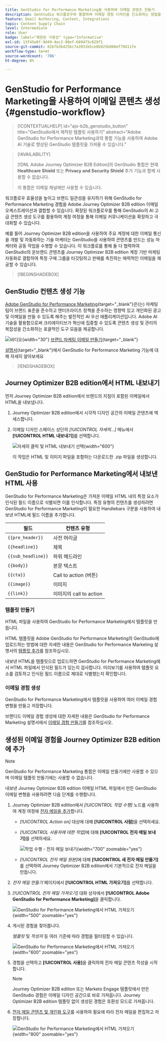 ```yaml
---
title: GenStudio for Performance Marketing을 사용하여 이메일 콘텐츠 만들기
description: GenStudio 워크플로우와 통합하여 이메일 경험 디자인을 간소화하는 방법을 알아봅니다.
feature: Email Authoring, Content, Integrations
topic: Content Supply Chain
level: Intermediate
role: User
badge: label="제한된 가용성" type="Informative"
exl-id: 13f45e8f-9d49-4ec2-90ef-689475c629f1
source-git-commit: 82bfb3b425bc7a3931b5ce8b925b860ef70d11fe
workflow-type: tm+mt
source-wordcount: '786'
ht-degree: 8%

---
```


# GenStudio for Performance Marketing을 사용하여 이메일 콘텐츠 생성 {#genstudio-workflow}

>[!CONTEXTUALHELP]
>id="ajo-b2b_genstudio_button"
>title="GenStudio에서 제작된 템플릿 사용하기"
>abstract="Adobe GenStudio for Performance Marketing과의 통합 기능을 사용하여 Adobe AI 기술로 향상된 GenStudio 템플릿을 가져올 수 있습니다."

>[!AVAILABILITY]
>
>[!DNL Adobe Journey Optimizer B2B Edition]의 GenStudio 통합은 현재 **Healthcare Shield** 또는 **Privacy and Security Shield** 추가 기능과 함께 사용할 수 없습니다.
>
>이 통합은 이메일 채널에만 사용할 수 있습니다.

워크플로우 효율성을 높이고 브랜드 일관성을 유지하기 위해 GenStudio for Performance Marketing 경험을 Adobe Journey Optimizer B2B edition 이메일 오케스트레이션과 결합할 수 있습니다. 확장된 워크플로우를 통해 GenStudio의 AI 고급 콘텐츠 생성 도구를 활용하여 계정 여정을 통해 이메일 커뮤니케이션을 확장하고 극대화할 수 있습니다.

예를 들어 Journey Optimizer B2B edition을 사용하여 주요 계정에 대한 이메일 통신을 개발 및 자동화하는 기술 마케터는 GenStudio을 사용하여 콘텐츠를 만드는 성능 마케터와 공동 작업을 수행할 수 있습니다. 이 워크플로를 통해 둘 다 협력하여 GenStudio의 온브랜드 콘텐츠를 Journey Optimizer B2B edition 계정 기반 마케팅 자동화로 결합하여 특정 구매 그룹을 타깃팅하고 판매를 촉진하는 매력적인 이메일을 제공할 수 있습니다.

>[!BEGINSHADEBOX]

## GenStudio 컨텐츠 생성 기능

[Adobe GenStudio for Performance Marketing](https://business.adobe.com/products/genstudio-for-performance-marketing.html){target="_blank"}은(는) 마케팅 팀이 브랜드 표준을 준수하고 엔터프라이즈 정책을 준수하는 영향력 있고 개인화된 광고 및 이메일을 만들 수 있도록 해주는 발전적인 AI 우선 애플리케이션입니다. Adobe AI 기술을 활용함으로써 크리에이티브가 혁신에 집중할 수 있도록 콘텐츠 생성 및 관리의 복잡성을 간소화하는 포괄적인 도구 모음을 제공합니다.

![비디오](../../assets/do-not-localize/icon-video.svg){width="30"} [브랜드 마케팅 이메일 만들기](https://experienceleague.adobe.com/ko/docs/genstudio-for-performance-marketing-learn/tutorials/creating-experiences/creating-on-brand-emails){target="_blank"}

[설명서](https://experienceleague.adobe.com/ko/docs/genstudio-for-performance-marketing/user-guide/home){target="_blank"}에서 GenStudio for Performance Marketing 기능에 대해 자세히 알아보세요

>[!ENDSHADEBOX]

## Journey Optimizer B2B edition에서 HTML 내보내기

먼저 Journey Optimizer B2B edition에서 브랜드의 지침이 포함된 이메일에서 HTML을 내보냅니다.

1. Journey Optimizer B2B edition에서 시각적 디자인 공간의 이메일 콘텐츠에 액세스합니다.

1. 이메일 디자인 스페이스 상단의 _[!UICONTROL 자세히...]_ 메뉴에서 **[!UICONTROL HTML 내보내기]**&#x200B;를 선택합니다.

   ![자세히 클릭 및 HTML 내보내기 선택](./assets/email-export-html.png){width="600"}

   이 작업은 HTML 및 이미지 파일을 포함하는 다운로드한 .zip 파일을 생성합니다.

## GenStudio for Performance Marketing에서 내보낸 HTML 사용

GenStudio for Performance Marketing은 가져온 이메일 HTML 내의 특정 요소가 인식된 필드 이름으로 식별되면 이를 인식합니다. 특정 유형의 컨텐츠를 생성하려면 GenStudio for Performance Marketing이 필요한 Handlebars 구문을 사용하여 내보낸 HTML에 필드 이름을 추가합니다.

| 필드 | 컨텐츠 유형 |
| ----------------- | ------------------------- |
| `{{pre_header}}` | 사전 머리글 |
| `{{headline}}` | 제목 |
| `{{sub_headline}}` | 하위 헤드라인 |
| `{{body}}` | 본문 텍스트 |
| `{{cta}}` | Call to action (버튼) |
| `{{image}}` | 이미지 |
| `{{link}}` | 이미지의 call to action |

### 템플릿 만들기

HTML 파일을 사용하여 GenStudio for Performance Marketing에서 템플릿을 만듭니다.

HTML 템플릿을 Adobe GenStudio for Performance Marketing의 GenStudio에 업로드하는 방법에 대한 자세한 내용은 GenStudio for Performance Marketing 설명서의 [템플릿 추가](https://experienceleague.adobe.com/en/docs/genstudio-for-performance-marketing/user-guide/content/templates/use-templates#add-a-template)를 참조하십시오.

내보낸 HTML을 템플릿으로 업로드하면 GenStudio for Performance Marketing에서 HTML 파일에서 인식된 필드가 있는지 검사합니다. 미리보기를 사용하여 템플릿 요소를 검토하고 인식된 필드 이름으로 제대로 식별했는지 확인합니다.

### 이메일 경험 생성

GenStudio for Performance Marketing에서 템플릿을 사용하여 여러 이메일 경험 변형을 만들고 저장합니다.

브랜디드 이메일 경험 생성에 대한 자세한 내용은 GenStudio for Performance Marketing 설명서에서 [이메일 경험 만들기](https://experienceleague.adobe.com/en/docs/genstudio-for-performance-marketing/user-guide/create/create-email-experience)를 참조하십시오.

## 생성된 이메일 경험을 Journey Optimizer B2B edition에 추가

>[!NOTE]
>
>GenStudio for Performance Marketing 통합은 이메일 만들기에만 사용할 수 있으며 이메일 템플릿 만들기에는 사용할 수 없습니다.

내보낸 Journey Optimizer B2B edition 이메일 HTML 파일에서 만든 GenStudio 이메일 변형을 사용하려면 다음 단계를 수행합니다.

1. Journey Optimizer B2B edition에서 _[!UICONTROL 작업 수행]_ 노드를 사용하여 계정 여정에 [전자 메일을 추가](./add-email.md)합니다.

   * _[!UICONTROL Action on]_ 대상에 대해 **[!UICONTROL 사람]**&#x200B;을 선택하세요.

   * _[!UICONTROL 사용자에 대한 작업]_&#x200B;에 대해 **[!UICONTROL 전자 메일 보내기]**&#x200B;를 선택하세요.

     ![작업 수행 - 전자 메일 보내기](./assets/journey-node-send-email.png){width="700" zoomable="yes"}

   * _[!UICONTROL 전자 메일 원본]_&#x200B;에 대해 **[!UICONTROL 새 전자 메일 만들기]**&#x200B;를 선택하여 Journey Optimizer B2B edition에서 기본적으로 전자 메일을 만듭니다.

1. _전자 메일 만들기_ 페이지에서 **[!UICONTROL HTML 가져오기]**&#x200B;를 선택합니다.

1. _[!UICONTROL 전자 메일 가져오기]_ 대화 상자에서 **[!UICONTROL Adobe GenStudio for Performance Marketing]**&#x200B;을 클릭합니다.

   ![GenStudio for Performance Marketing에서 HTML 가져오기](./assets/email-import-html-genstudio.png){width="500" zoomable="yes"}

1. 게시된 경험을 찾아봅니다.

   _템플릿_ 및 _작성자_ 등 여러 기준에 따라 경험을 필터링할 수 있습니다.

   ![GenStudio for Performance Marketing에서 HTML 가져오기](./assets/email-import-select-gen-studio-experience.png){width="600" zoomable="yes"}

1. 경험을 선택하고 **[!UICONTROL 사용]**&#x200B;을 클릭하여 전자 메일 콘텐츠 작성을 시작합니다.

   >[!NOTE]
   >
   >Journey Optimizer B2B edition 또는 Marketo Engage 템플릿에서 만든 GenStudio 경험은 이메일 디자인 공간으로 바로 가져옵니다. Journey Optimizer B2B edition 템플릿 없이 생성된 경험은 호환성 모드로 가져옵니다.

1. [전자 메일 콘텐츠 및 개인화 도구](./email-authoring.md)를 사용하여 필요에 따라 전자 메일을 편집하고 저장합니다.

   ![GenStudio for Performance Marketing에서 HTML 가져오기](./assets/email-imported-experience.png){width="800" zoomable="yes"}
